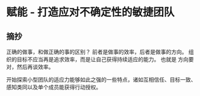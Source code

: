 # 赋能 - 打造应对不确定性的敏捷团队
## 摘抄
正确的做事，和做正确的事的区别？ 前者是做事的效率，后者是做事的方向。
组织的目标不应当再是追求效率，而是让自己获得持续适应的能力。 也就是 方向要对，然后再谈效率。

开始探索小型团队的适应力能够如此之强的一些特点，诸如互相信任、目标一致、感知类同以及单个成员能获得行动授权。